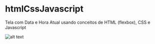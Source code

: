 # htmlCssJavascript
Tela com Data e Hora Atual usando conceitos de HTML (flexbox), CSS e Javascript



![alt text](https://github.com/fellipespfc/htmlCssJavascript/blob/main/Column.JPG)
